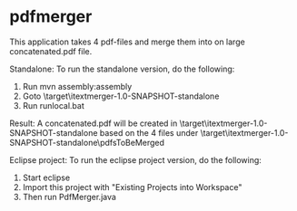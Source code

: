 pdfmerger
=========

This application takes 4 pdf-files and merge them into on large concatenated.pdf file.

Standalone:
To run the standalone version, do the following:
1. Run mvn assembly:assembly
2. Goto \target\itextmerger-1.0-SNAPSHOT-standalone
3. Run runlocal.bat

Result: A concatenated.pdf will be created in \target\itextmerger-1.0-SNAPSHOT-standalone based
on the 4 files under \target\itextmerger-1.0-SNAPSHOT-standalone\pdfsToBeMerged

Eclipse project:
To run the eclipse project version, do the following:
1. Start eclipse
2. Import this project with "Existing Projects into Workspace"
3. Then run PdfMerger.java